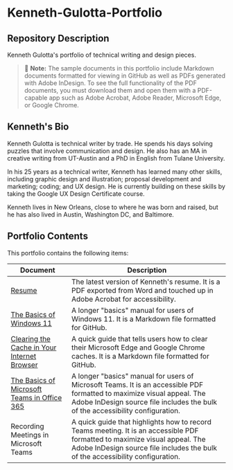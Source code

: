 # Kenneth-Gulotta-Portfolio
## Repository Description
Kenneth Gulotta's portfolio of technical writing and design pieces.  
> :memo: **Note:** The sample documents in this portfolio include Markdown documents formatted for viewing in GitHub as well as PDFs generated with Adobe InDesign. To see the full functionality of the PDF documents, you must download them and open them with a PDF-capable app such as Adobe Acrobat, Adobe Reader, Microsoft Edge, or Google Chrome.  

## Kenneth's Bio
Kenneth Gulotta is technical writer by trade. He spends his days solving puzzles that involve communication and design. He also has an MA in creative writing from UT-Austin and a PhD in English from Tulane University.  

In his 25 years as a technical writer, Kenneth has learned many other skills, including graphic design and illustration; proposal development and marketing; coding; and UX design. He is currently building on these skills by taking the Google UX Design Certificate course.

Kenneth lives in New Orleans, close to where he was born and raised, but he has also lived in Austin, Washington DC, and Baltimore.  

## Portfolio Contents
This portfolio contains the following items:  

|Document|Description|
|---|---|
|[Resume](01-Kenneth-Gulotta-Resume.pdf)|The latest version of Kenneth's resume. It is a PDF exported from Word and touched up in Adobe Acrobat for accessibility.|
|[The Basics of Windows 11](02-Basics-of-Windows-11.md)|A longer "basics" manual for users of Windows 11. It is a Markdown file formatted for GitHub.|
|[Clearing the Cache in Your Internet Browser](03-Clearing-Internet-Cache.md)|A quick guide that tells users how to clear their Microsoft Edge and Google Chrome caches. It is a Markdown file formatted for GitHub.|
|[The Basics of Microsoft Teams in Office 365](04-Basics-of-Microsoft-Teams.pdf)|A longer "basics" manual for users of Microsoft Teams. It is an accessible PDF formatted to maximize visual appeal. The Adobe InDesign source file includes the bulk of the accessibility configuration.|
|Recording Meetings in Microsoft Teams|A quick guide that highlights how to record Teams meeting.  It is an accessible PDF formatted to maximize visual appeal. The Adobe InDesign source file includes the bulk of the accessibility configuration.|
